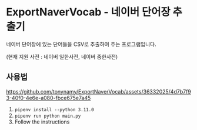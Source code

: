 # ExportNaverVocab - 네이버 단어장 추출기

네이버 단어장에 있는 단어들을 CSV로 추출하여 주는 프로그램입니다.

(현재 지원 사전 : 네이버 일한사전, 네이버 중한사전)

## 사용법

https://github.com/tonynamy/ExportNaverVocab/assets/36332025/4d7b7f93-40f0-4e6e-a080-fbce675e7a45

1. `pipenv install --python 3.11.0`
2. `pipenv run python main.py`
3. Follow the instructions
